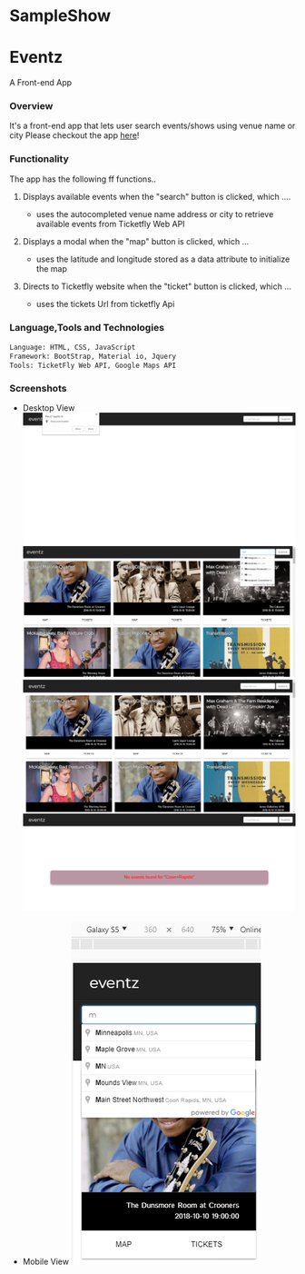# SampleShow
# Eventz 
A Front-end App


### Overview
It's a front-end app that lets user search events/shows using venue name or city  Please checkout the app [here](https://atuffa.github.io/SampleShow)!


### Functionality
The app has the following ff functions..

  1. Displays available events when the "search" button is clicked, which .... 
  
      * uses the autocompleted venue name address or city to retrieve available events from Ticketfly Web API
   
  2. Displays a modal when the "map" button is clicked, which ...
  
      * uses the latitude and longitude stored as a data attribute to initialize the map 
   
  3. Directs to Ticketfly website when the "ticket" button is clicked, which ...
  
      * uses the tickets Url from ticketfly Api
  
### Language,Tools and Technologies 
    
    Language: HTML, CSS, JavaScript
    Framework: BootStrap, Material io, Jquery
    Tools: TicketFly Web API, Google Maps API

### Screenshots
- Desktop View
  ![Geolocation](/D1.png)
  ![Destop View](/D2.png)
  ![Google AutoComplete](/D3.png)
  ![No Event](/D4.png)


- Mobile View
  ![Mobile view](/M.png)

